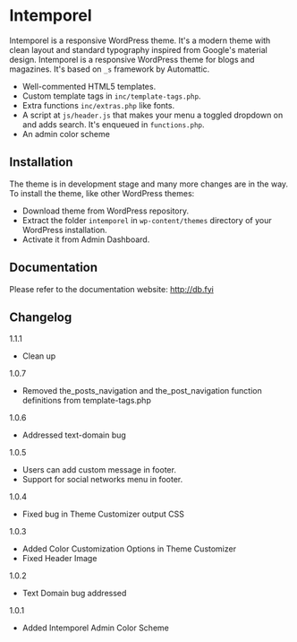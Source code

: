 Intemporel
===

Intemporel is a responsive WordPress theme. It's a modern theme with clean layout and standard typography inspired from Google's material design. Intemporel is a responsive WordPress theme for blogs and magazines. It's based on `_s` framework by Automattic.

* Well-commented HTML5 templates.
* Custom template tags in `inc/template-tags.php`.
* Extra functions `inc/extras.php` like fonts.
* A script at `js/header.js` that makes your menu a toggled dropdown on and adds search. It's enqueued in `functions.php`.
* An admin color scheme

Installation
---------------

The theme is in development stage and many more changes are in the way. To install the theme, like other WordPress themes:

* Download theme from WordPress repository.
* Extract the folder `intemporel` in `wp-content/themes` directory of your WordPress installation.
* Activate it from Admin Dashboard.

Documentation
---------------

Please refer to the documentation website: http://db.fyi

Changelog
---------------

1.1.1
* Clean up

1.0.7
* Removed the_posts_navigation and the_post_navigation function definitions from template-tags.php

1.0.6
* Addressed text-domain bug

1.0.5
* Users can add custom message in footer.
* Support for social networks menu in footer.

1.0.4
* Fixed bug in Theme Customizer output CSS

1.0.3
* Added Color Customization Options in Theme Customizer
* Fixed Header Image

1.0.2
* Text Domain bug addressed

1.0.1
* Added Intemporel Admin Color Scheme
